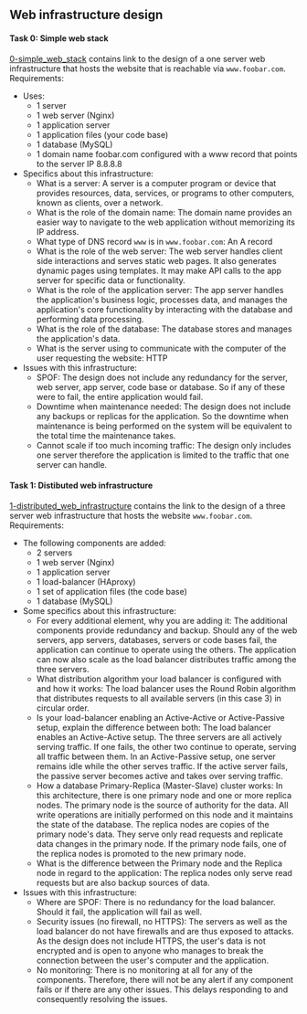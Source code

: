## Web infrastructure design

#### Task 0: Simple web stack
[0-simple_web_stack](0-simple_web_stack) contains link to the design of a one server web infrastructure that hosts the website that is reachable via `www.foobar.com`.
Requirements:
- Uses:
	- 1 server
	- 1 web server (Nginx)
	- 1 application server
	- 1 application files (your code base)
	- 1 database (MySQL)
	- 1 domain name foobar.com configured with a www record that points to the server IP 8.8.8.8
- Specifics about this infrastructure:
	- What is a server: A server is a computer program or device that provides resources, data, services, or programs to other computers, known as clients, over a network. 
	- What is the role of the domain name: The domain name provides an easier way to navigate to the web application without memorizing its IP address.
	- What type of DNS record `www` is in `www.foobar.com`: An A record
	- What is the role of the web server: The web server handles client side interactions and serves static web pages. It also generates dynamic pages using templates. It may make API calls to the app server for specific data or functionality.
	- What is the role of the application server: The app server handles the application's business logic, processes data, and manages the application's core functionality by interacting with the database and performing data processing.
	- What is the role of the database: The database stores and manages the application's data.
	- What is the server using to communicate with the computer of the user requesting the website: HTTP
- Issues with this infrastructure:
	- SPOF: The design does not include any redundancy for the server, web server, app server, code base or database. So if any of these were to fail, the entire application would fail.
	- Downtime when maintenance needed: The design does not include any backups or replicas for the application. So the downtime when maintenance is being performed on the system will be equivalent to the total time the maintenance takes.
	- Cannot scale if too much incoming traffic: The design only includes one server therefore the application is limited to the traffic that one server can handle.

#### Task 1: Distibuted web infrastructure
[1-distributed_web_infrastructure](1-distributed_web_infrastructure) contains the link to the design of a three server web infrastructure that hosts the website `www.foobar.com`.
Requirements:
- The following components are added:
	- 2 servers
	- 1 web server (Nginx)
	- 1 application server
	- 1 load-balancer (HAproxy)
	- 1 set of application files (the code base)
	- 1 database (MySQL)
- Some specifics about this infrastructure:
	- For every additional element, why you are adding it: The additional components provide redundancy and backup. Should any of the web servers, app servers, databases, servers or code bases fail, the application can continue to operate using the others. The application can now also scale as the load balancer distributes traffic among the three servers.
	- What distribution algorithm your load balancer is configured with and how it works: The load balancer uses the Round Robin algorithm that distributes requests to all available servers (in this case 3) in circular order.
	- Is your load-balancer enabling an Active-Active or Active-Passive setup, explain the difference between both: The load balancer enables an Active-Active setup. The three servers are all actively serving traffic. If one fails, the other two continue to operate, serving all traffic between them. In an Active-Passive setup, one server remains idle while the other serves traffic. If the active server fails, the passive server becomes active and takes over serving traffic.
	- How a database Primary-Replica (Master-Slave) cluster works: In this architecture, there is one primary node and one or more replica nodes. The primary node is the source of authority for the data. All write operations are initially performed on this node and it maintains the state of the database. The replica nodes are copies of the primary node's data. They serve only read requests and replicate data changes in the primary node. If the primary node fails, one of the replica nodes is promoted to the new primary node.
	- What is the difference between the Primary node and the Replica node in regard to the application: The replica nodes only serve read requests but are also backup sources of data.
- Issues with this infrastructure:
	- Where are SPOF: There is no redundancy for the load balancer. Should it fail, the application will fail as well.
	- Security issues (no firewall, no HTTPS): The servers as well as the load balancer do not have firewalls and are thus exposed to attacks. As the design does not include HTTPS, the user's data is not encrypted and is open to anyone who manages to break the connection between the user's computer and the application.
	- No monitoring: There is no monitoring at all for any of the components. Therefore, there will not be any alert if any component fails or if there are any other issues. This delays responding to and consequently resolving the issues.
